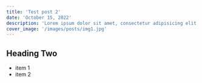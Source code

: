 ```yaml
---
title: 'Test post 2'
date: 'October 15, 2022'
description: 'Lorem ipsum dolor sit amet, consectetur adipisicing elit. Voluptatibus quia, nulla! Maiores et perferendis eaque, exercitationem praesentium nihil.'
cover_image: '/images/posts/img1.jpg'
---
```


## Heading Two

- item 1
- item 2

